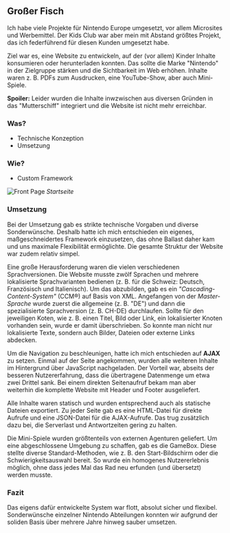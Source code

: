 ## Großer Fisch

Ich habe viele Projekte für Nintendo Europe umgesetzt, vor allem Microsites und Werbemittel. Der Kids Club war aber mein mit Abstand größtes Projekt, das ich federführend für diesen Kunden umgesetzt habe.

Ziel war es, eine Website zu entwickeln, auf der (vor allem) Kinder Inhalte konsumieren oder herunterladen konnten. Das sollte die Marke "Nintendo" in der Zielgruppe stärken und die Sichtbarkeit im Web erhöhen. Inhalte waren z. B. PDFs zum Ausdrucken, eine YouTube-Show, aber auch Mini-Spiele.

**Spoiler:** Leider wurden die Inhalte inwzwischen aus diversen Gründen in das "Mutterschiff" integriert und die Website ist nicht mehr erreichbar.

### Was?
* Technische Konzeption
* Umsetzung

### Wie?
* Custom Framework

![Front Page](/images/nintendo-kids-club-1.jpg)
*Startseite*

### Umsetzung
Bei der Umsetzung gab es strikte technische Vorgaben und diverse Sonderwünsche. Deshalb hatte ich mich entschieden ein eigenes, maßgeschneidertes Framework einzusetzen, das ohne Ballast daher kam und uns maximale Flexibilität ermöglichte. Die gesamte Struktur der Website war zudem relativ simpel.

Eine große Herausforderung waren die vielen verschiedenen Sprachversionen. Die Website musste zwölf Sprachen und mehrere lokalisierte Sprachvarianten bedienen (z. B. für die Schweiz: Deutsch, Französisch und Italienisch). Um das abzubilden, gab es ein *"Cascading-Content-System"* (CCM®) auf Basis von XML. Angefangen von der *Master-Sprache* wurde zuerst die allgemeine (z. B. "DE") und dann die spezialisierte Sprachversion (z. B. CH-DE) durchlaufen. Sollte für den jeweiligen Koten, wie z. B. einen Titel, Bild oder Link, ein lokalisierter Knoten vorhanden sein, wurde er damit überschrieben. So konnte man nicht nur lokalisierte Texte, sondern auch Bilder, Dateien oder externe Links abdecken.

Um die Navigation zu beschleunigen, hatte ich mich entschieden auf **AJAX** zu setzen. Einmal auf der Seite angekommen, wurden alle weiteren Inhalte im Hintergrund über JavaScript nachgeladen. Der Vorteil war, abseits der besseren Nutzererfahrung, dass die übertragene Datenmenge um etwa zwei Drittel sank. Bei einem direkten Seitenaufruf bekam man aber weiterhin die komplette Website mit Header und Footer ausgeliefert.

Alle Inhalte waren statisch und wurden entsprechend auch als statische Dateien exportiert. Zu jeder Seite gab es eine HTML-Datei für direkte Aufrufe und eine JSON-Datei für die AJAX-Aufrufe. Das trug zusätzlich dazu bei, die Serverlast und Antwortzeiten gering zu halten.

Die Mini-Spiele wurden größtenteils von externen Agenturen geliefert. Um eine abgeschlossene Umgebung zu schaffen, gab es die GameBox. Diese stellte diverse Standard-Methoden, wie z. B. den Start-Bildschirm oder die Schwierigkeitsauswahl bereit. So wurde ein homogenes Nutzererlebnis möglich, ohne dass jedes Mal das Rad neu erfunden (und übersetzt) werden musste.

### Fazit
Das eigens dafür entwickelte System war flott, absolut sicher und flexibel. Sonderwünsche einzelner Nintendo Abteilungen konnten wir aufgrund der soliden Basis über mehrere Jahre hinweg sauber umsetzen.
